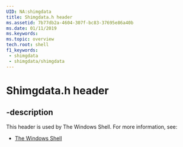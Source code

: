 ```yaml
---
UID: NA:shimgdata
title: Shimgdata.h header
ms.assetid: 7b77db2a-4604-307f-bc83-37695e86a40b
ms.date: 01/11/2019
ms.keywords: 
ms.topic: overview
tech.root: shell
f1_keywords:
 - shimgdata
 - shimgdata/shimgdata
---
```


# Shimgdata.h header


## -description

This header is used by The Windows Shell. For more information, see:

- [The Windows Shell](../_shell/index.md)

